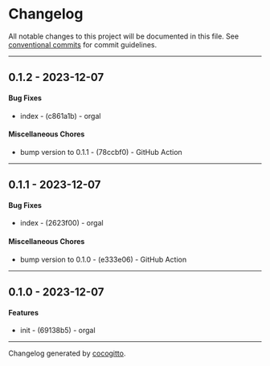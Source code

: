 # Changelog
All notable changes to this project will be documented in this file. See [conventional commits](https://www.conventionalcommits.org/) for commit guidelines.

- - -
## 0.1.2 - 2023-12-07
#### Bug Fixes
- index - (c861a1b) - orgal
#### Miscellaneous Chores
- bump version to 0.1.1 - (78ccbf0) - GitHub Action
- - -

## 0.1.1 - 2023-12-07
#### Bug Fixes
- index - (2623f00) - orgal
#### Miscellaneous Chores
- bump version to 0.1.0 - (e333e06) - GitHub Action
- - -

## 0.1.0 - 2023-12-07
#### Features
- init - (69138b5) - orgal
- - -

Changelog generated by [cocogitto](https://github.com/cocogitto/cocogitto).
